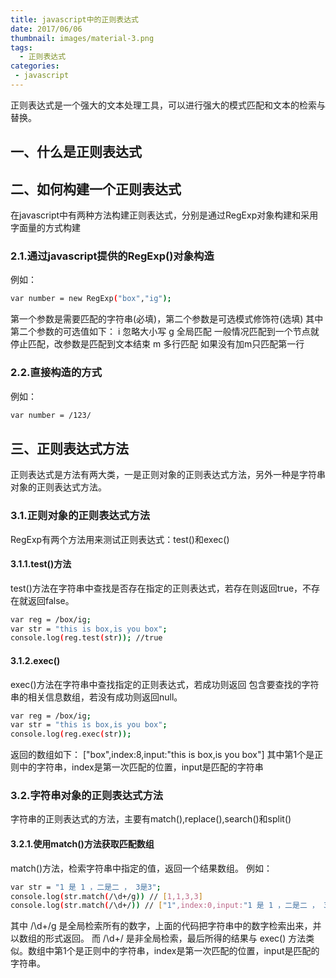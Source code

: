 ```yaml
---
title: javascript中的正则表达式
date: 2017/06/06
thumbnail: images/material-3.png
tags:
  - 正则表达式
categories:
 - javascript
---
```

正则表达式是一个强大的文本处理工具，可以进行强大的模式匹配和文本的检索与替换。
## 一、什么是正则表达式

## 二、如何构建一个正则表达式

在javascript中有两种方法构建正则表达式，分别是通过RegExp对象构建和采用字面量的方式构建
<!-- more -->

### 2.1.通过javascript提供的RegExp()对象构造

例如：
``` bash
var number = new RegExp("box","ig");
```
第一个参数是需要匹配的字符串(必填)，第二个参数是可选模式修饰符(选填)
其中第二个参数的可选值如下：
i 忽略大小写
g 全局匹配 一般情况匹配到一个节点就停止匹配，改参数是匹配到文本结束
m 多行匹配 如果没有加m只匹配第一行

### 2.2.直接构造的方式

例如：
``` bash
var number = /123/
```
## 三、正则表达式方法

正则表达式是方法有两大类，一是正则对象的正则表达式方法，另外一种是字符串对象的正则表达式方法。

### 3.1.正则对象的正则表达式方法

RegExp有两个方法用来测试正则表达式：test()和exec()

#### 3.1.1.test()方法

test()方法在字符串中查找是否存在指定的正则表达式，若存在则返回true，不存在就返回false。
``` bash
var reg = /box/ig;
var str = "this is box,is you box";
console.log(reg.test(str)); //true
```

#### 3.1.2.exec()

exec()方法在字符串中查找指定的正则表达式，若成功则返回 包含要查找的字符串的相关信息数组，若没有成功则返回null。
``` bash
var reg = /box/ig;
var str = "this is box,is you box";
console.log(reg.exec(str)); 
```
返回的数组如下：
["box",index:8,input:"this is box,is you box"]
其中第1个是正则中的字符串，index是第一次匹配的位置，input是匹配的字符串

### 3.2.字符串对象的正则表达式方法

字符串的正则表达式的方法，主要有match(),replace(),search()和split()

#### 3.2.1.使用match()方法获取匹配数组

match()方法，检索字符串中指定的值，返回一个结果数组。
例如：
``` bash
var str = "1 是 1 ，二是二 ， 3是3";
console.log(str.match(/\d+/g)) // [1,1,3,3]
console.log(str.match(/\d+/)) // ["1",index:0,input:"1 是 1 ，二是二 ， 3是3"]
```
其中 /\d+/g 是全局检索所有的数字，上面的代码把字符串中的数字检索出来，并以数组的形式返回。
而 /\d+/ 是非全局检索，最后所得的结果与 exec() 方法类似。数组中第1个是正则中的字符串，index是第一次匹配的位置，input是匹配的字符串。